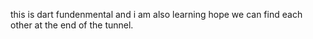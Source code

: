 this is dart fundenmental and i am also learning hope we can find each other at the end of the tunnel.
